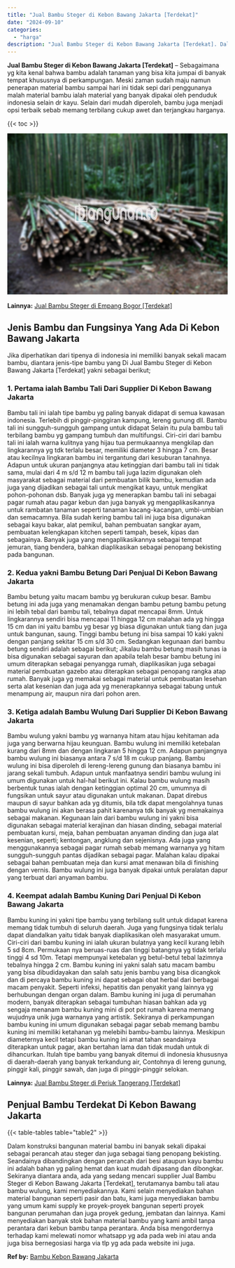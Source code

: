 ```yaml
---
title: "Jual Bambu Steger di Kebon Bawang Jakarta [Terdekat]"
date: "2024-09-10"
categories: 
  - "harga"
description: "Jual Bambu Steger di Kebon Bawang Jakarta [Terdekat]. Dalam konstruksi bangunan material bambu ini banyak sekali dipakai sebagai perancah atau steger dan jug..."
---
```


**Jual Bambu Steger di Kebon Bawang Jakarta \[Terdekat\]** – Sebagaimana yg kita kenal bahwa bambu adalah tanaman yang bisa kita jumpai di banyak tempat khususnya di perkampungan. Meski zaman sudah maju namun penerapan material bambu sampai hari ini tidak sepi dari penggunanya malah material bambu ialah material yang banyak dipakai oleh penduduk indonesia selain dr kayu. Selain dari mudah diperoleh, bambu juga menjadi opsi terbaik sebab memang terbilang cukup awet dan terjangkau harganya.

{{< toc >}}

![Jual Bambu Steger di Kebon Bawang Jakarta [Terdekat]](/images/jual-bambu-tali-30.png)

**Lainnya:** [Jual Bambu Steger di Empang Bogor \[Terdekat\]](https://bambu.bangunan.co/jual-bambu-steger-di-empang-bogor-terdekat/)

## Jenis Bambu dan Fungsinya Yang Ada Di Kebon Bawang Jakarta

Jika diperhatikan dari tipenya di indonesia ini memiliki banyak sekali macam bambu, diantara jenis-tipe bambu yang Di Jual Bambu Steger di Kebon Bawang Jakarta \[Terdekat\] yakni sebagai berikut;

### 1\. Pertama ialah Bambu Tali Dari Supplier Di Kebon Bawang Jakarta

Bambu tali ini ialah tipe bambu yg paling banyak didapat di semua kawasan indonesia. Terlebih di pinggir-pinggiran kampung, lereng gunung dll. Bambu tali ini sungguh-sungguh gampang untuk didapat Selain itu pula bambu tali terbilang bambu yg gampang tumbuh dan multifungsi. Ciri-ciri dari bambu tali ini ialah warna kulitnya yang hijau tua permukaannya mengkilap dan lingkarannya yg tdk terlalu besar, memiliki diameter 3 hingga 7 cm. Besar atau kecilnya lingkaran bambu ini tergantung dari kesuburan tanahnya. Adapun untuk ukuran panjangnya atau ketinggian dari bambu tali ini tidak sama, mulai dari 4 m s/d 12 m bambu tali juga lazim digunakan oleh masyarakat sebagai material dari pembuatan bilik bambu, kemudian ada juga yang dijadikan sebagai tali untuk mengikat kayu, untuk mengikat pohon-pohonan dsb. Banyak juga yg menerapkan bambu tali ini sebagai pagar rumah atau pagar kebun dan juga banyak yg mengaplikasikannya untuk rambatan tanaman seperti tanaman kacang-kacangan, umbi-umbian dan semacamnya. Bila sudah kering bambu tali ini juga bisa digunakan sebagai kayu bakar, alat pemikul, bahan pembuatan sangkar ayam, pembuatan kelengkapan kitchen seperti tampah, besek, kipas dan sebagainya. Banyak juga yang mengaplikasikannya sebagai tempat jemuran, tiang bendera, bahkan diaplikasikan sebagai penopang bekisting pada bangunan.

### 2\. Kedua yakni Bambu Betung Dari Penjual Di Kebon Bawang Jakarta

Bambu betung yaitu macam bambu yg berukuran cukup besar. Bambu betung ini ada juga yang menamakan dengan bambu petung bambu petung ini lebih tebal dari bambu tali, tebalnya dapat mencapai 8mm. Untuk lingkarannya sendiri bisa mencapai 11 hingga 12 cm malahan ada yg hingga 15 cm dan ini yaitu bambu yg besar yg biasa digunakan untuk tiang dan juga untuk bangunan, saung. Tinggi bambu betung ini bisa sampai 10 kaki yakni dengan panjang sekitar 15 cm s/d 30 cm. Sedangkan kegunaan dari bambu betung sendiri adalah sebagai berikut; Jikalau bambu betung masih tunas ia bisa digunakan sebagai sayuran dan apabila telah besar bambu betung ini umum diterapkan sebagai penyangga rumah, diaplikasikan juga sebagai material pembuatan gazebo atau diterapkan sebagai penopang rangka atap rumah. Banyak juga yg memakai sebagai material untuk pembuatan lesehan serta alat kesenian dan juga ada yg menerapkannya sebagai tabung untuk menampung air, maupun nira dari pohon aren.

### 3\. Ketiga adalah Bambu Wulung Dari Supplier Di Kebon Bawang Jakarta

Bambu wulung yakni bambu yg warnanya hitam atau hijau kehitaman ada juga yang berwarna hijau keunguan. Bambu wulung ini memiliki ketebalan kurang dari 8mm dan dengan lingkaran 5 hingga 12 cm. Adapun panjangnya bambu wulung ini biasanya antara 7 s/d 18 m cukup panjang. Bambu wulung ini bisa diperoleh di lereng-lereng gunung dan biasanya bambu ini jarang sekali tumbuh. Adapun untuk manfaatnya sendiri bambu wulung ini umum digunakan untuk hal-hal berikut ini. Kalau bambu wulung masih berbentuk tunas ialah dengan ketinggian optimal 20 cm, umumnya di fungsikan untuk sayur atau digunakan untuk makanan. Dapat direbus maupun di sayur bahkan ada yg ditumis, bila tdk dapat mengolahnya tunas bambu wulung ini akan berasa pahit karenanya tdk banyak yg memakainya sebagai makanan. Kegunaan lain dari bambu wulung ini yakni bisa digunakan sebagai material kerajinan dan hiasan dinding, sebagai material pembuatan kursi, meja, bahan pembuatan anyaman dinding dan juga alat kesenian, seperti; kentongan, angklung dan sejenisnya. Ada juga yang menggunakannya sebagai pagar rumah sebab memang warnanya yg hitam sungguh-sungguh pantas dijadikan sebagai pagar. Malahan kalau dipakai sebagai bahan pembuatan meja dan kursi amat menawan bila di finishing dengan vernis. Bambu wulung ini juga banyak dipakai untuk peralatan dapur yang terbuat dari anyaman bambu.

### 4\. Keempat adalah Bambu Kuning Dari Penjual Di Kebon Bawang Jakarta

Bambu kuning ini yakni tipe bambu yang terbilang sulit untuk didapat karena memang tidak tumbuh di seluruh daerah. Juga yang fungsinya tidak terlalu dapat diandalkan yaitu tidak banyak diaplikasikan oleh masyarakat umum. Ciri-ciri dari bambu kuning ini ialah ukuran bulatnya yang kecil kurang lebih 5 sd 8cm. Permukaan nya beruas-ruas dan tinggi batangnya yg tidak terlalu tinggi 4 sd 10m. Tetapi mempunyai ketebalan yg betul-betul tebal lazimnya tebalnya hingga 2 cm. Bambu kuning ini yakni salah satu macam bambu yang bisa dibudidayakan dan salah satu jenis bambu yang bisa dicangkok dan di percaya bambu kuning ini dapat sebagai obat herbal dari berbagai macam penyakit. Seperti infeksi, hepatitis dan penyakit yang lainnya yg berhubungan dengan organ dalam. Bambu kuning ini juga di perumahan modern, banyak diterapkan sebagai tumbuhan hiasan bahkan ada yg sengaja menanam bambu kuning mini di pot pot rumah karena memang wujudnya unik juga warnanya yang artistik. Sekiranya di perkampungan bambu kuning ini umum digunakan sebagai pagar sebab memang bambu kuning ini memiliki ketahanan yg melebihi bambu-bambu lainnya. Meskipun diameternya kecil tetapi bambu kuning ini amat tahan seandainya diterapkan untuk pagar, akan bertahan lama dan tidak mudah untuk di dihancurkan. Itulah tipe bambu yang banyak ditemui di indonesia khususnya di daerah-daerah yang banyak terkandung air, Contohnya di lereng gunung, pinggir kali, pinggir sawah, dan juga di pinggir-pinggir selokan.

**Lainnya:** [Jual Bambu Steger di Periuk Tangerang \[Terdekat\]](https://bambu.bangunan.co/jual-bambu-steger-di-periuk-tangerang-terdekat/)

## Penjual Bambu Terdekat Di Kebon Bawang Jakarta

{{< table-tables table="table2" >}}

Dalam konstruksi bangunan material bambu ini banyak sekali dipakai sebagai perancah atau steger dan juga sebagai tiang penopang bekisting. Seandainya dibandingkan dengan perancah dari besi ataupun kayu bambu ini adalah bahan yg paling hemat dan kuat mudah dipasang dan dibongkar. Sekiranya diantara anda, ada yang sedang mencari supplier Jual Bambu Steger di Kebon Bawang Jakarta \[Terdekat\], terutamanya bambu tali atau bambu wulung, kami menyediakannya. Kami selain menyediakan bahan material bangunan seperti pasir dan batu, kami juga menyediakan bambu yang umum kami supply ke proyek-proyek bangunan seperti proyek bangunan perumahan dan juga proyek gedung, jembatan dan lainnya. Kami menyediakan banyak stok bahan material bambu yang kami ambil tanpa perantara dari kebun bambu tanpa perantara. Anda bisa mengordernya terhadap kami melewati nomor whatsapp yg ada pada web ini atau anda juga bisa bernegosiasi harga via tlp yg ada pada website ini juga.

**Ref by:** [Bambu Kebon Bawang Jakarta](https://id.wikipedia.org/wiki/Bambu)
